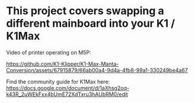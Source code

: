 # This project covers swapping a different mainboard into your K1 / K1Max 



Video of printer operating on M5P:




https://github.com/K1-Klipper/K1-Max-Manta-Conversion/assets/67915879/66ab00a4-9d4a-4fb8-99a1-330249be4a67




Find the community guide for K1Max here:
https://docs.google.com/document/d/1aXhsg2oq-k43R_2uWEkFxx4bUmE72XdTxru3hAUbRM0/edit
